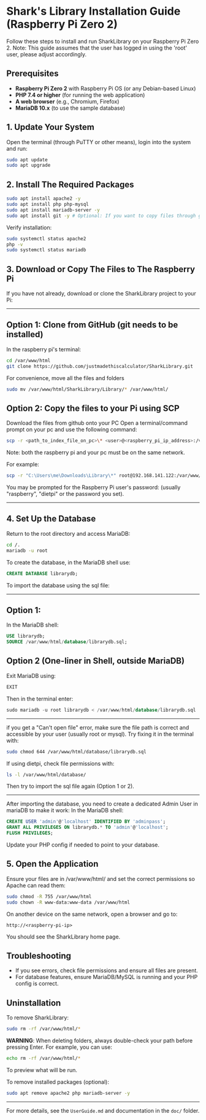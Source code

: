 # Shark's Library Installation Guide (Raspberry Pi Zero 2)

Follow these steps to install and run SharkLibrary on your Raspberry Pi Zero 2.
Note: This guide assumes that the user has logged in using the 'root' user, please adjust accordingly.

## Prerequisites

- **Raspberry Pi Zero 2** with Raspberry Pi OS (or any Debian-based Linux)
- **PHP 7.4 or higher** (for running the web application)
- **A web browser** (e.g., Chromium, Firefox)
- **MariaDB 10.x** (to use the sample database)

## 1. Update Your System

Open the terminal (through PuTTY or other means), login into the system and run:
```sh
sudo apt update
sudo apt upgrade
```

## 2. Install The Required Packages

```sh
sudo apt install apache2 -y
sudo apt install php php-mysql
sudo apt install mariadb-server -y
sudo apt install git -y # Optional: If you want to copy files through github
```

Verify installation:
```sh
sudo systemctl status apache2
php -v
sudo systemctl status mariadb
```

## 3. Download or Copy The Files to The Raspberry Pi

If you have not already, download or clone the SharkLibrary project to your Pi:

-------------------------------------------------------------------------------------------------------------------------------
## Option 1: Clone from GitHub (git needs to be installed)
In the raspberry pi's terminal: 
```sh
cd /var/www/html
git clone https://github.com/justmadethiscalculator/SharkLibrary.git
```

For convenience, move all the files and folders
```sh
sudo mv /var/www/html/SharkLibrary/Library/* /var/www/html/
```

## Option 2: Copy the files to your Pi using SCP
Download the files from github onto your PC
Open a terminal/command prompt on your pc and use the following command:
```sh
scp -r <path_to_index_file_on_pc>\* <user>@<raspberry_pi_ip_address>:/var/www/html/.
```
Note: both the raspberry pi and your pc must be on the same network.

For example:
```sh
scp -r "C:\Users\me\Downloads\Library\*" root@192.168.141.122:/var/www/html/
```
You may be prompted for the Raspberry Pi user's password: (usually "raspberry", "dietpi" or the password you set). 

-------------------------------------------------------------------------------------------------------------------------------

## 4. Set Up the Database
Return to the root directory and access MariaDB:
```sh
cd /.
mariadb -u root
```

To create the database, in the MariaDB shell use:
```sql
CREATE DATABASE librarydb;
```

To import the database using the sql file:

-------------------------------------------------------------------------------------------------------------------------------
## Option 1: 
In the MariaDB shell:
```sql
USE librarydb;
SOURCE /var/www/html/database/librarydb.sql;
```

## Option 2 (One-liner in Shell, outside MariaDB)
Exit MariaDB using:
```sql
EXIT
```

Then in the terminal enter:
```sql
sudo mariadb -u root librarydb < /var/www/html/database/librarydb.sql
```

-------------------------------------------------------------------------------------------------------------------------------

if you get a "Can't open file" error, make sure the file path is correct and accessible by your user (usually root or mysql).
Try fixing it in the terminal with:
```sh
sudo chmod 644 /var/www/html/database/librarydb.sql
```
If using dietpi, check file permissions with:
```sh
ls -l /var/www/html/database/
```
Then try to import the sql file again (Option 1 or 2).
  
-------------------------------------------------------------------------------------------------------------------------------

After importing the database, you need to create a dedicated Admin User in mariaDB to make it work:
In the MariaDB shell:
```sql
CREATE USER 'admin'@'localhost' IDENTIFIED BY 'adminpass';
GRANT ALL PRIVILEGES ON librarydb.* TO 'admin'@'localhost';
FLUSH PRIVILEGES;
```

Update your PHP config if needed to point to your database.

## 5. Open the Application

Ensure your files are in /var/www/html/ and set the correct permissions so Apache can read them:
```sh
sudo chmod -R 755 /var/www/html
sudo chown -R www-data:www-data /var/www/html
```

On another device on the same network, open a browser and go to:
```
http://<raspberry-pi-ip>
```

You should see the SharkLibrary home page.

## Troubleshooting

- If you see errors, check file permissions and ensure all files are present.
- For database features, ensure MariaDB/MySQL is running and your PHP config is correct.

## Uninstallation
To remove SharkLibrary:
``` sh
sudo rm -rf /var/www/html/*
```
**WARNING**: When deleting folders, always double-check your path before pressing Enter.
For example, you can use:
``` sh
echo rm -rf /var/www/html/*
```
To preview what will be run.

To remove installed packages (optional):
``` sh
sudo apt remove apache2 php mariadb-server -y
```
-------------------------------------------------------------------------------------------------------------------------------

For more details, see the `UserGuide.md` and documentation in the `doc/` folder.
